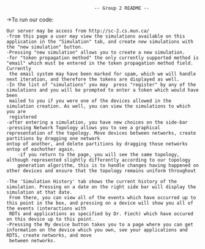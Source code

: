 									-- Group 2 README --

->To run our code:

	Our server may be access from http://sc-2.cs.mun.ca/
	-from this page a user may view the simulations available on this application in the "Simulation" tab, and create new simulations with the "new simulation" button. 
	-Pressing "new simulation" allows you to create a new simulation. 
	-for "token propagation method" the only currently supported method is "email" which must be entered in the token propagation method field. Currently 
	 the email system may have been marked for spam, which we will handle next iteration, and therefore the tokens are displayed as well.
	-In the list of "simulations" you may  press "register" by any of the simulations and you will be prompted to enter a token which would have been
	 mailed to you if you were one of the devices allowed in the simulation creation. As well, you can view the simulations to which you are 
	 registered
    -after entering a simulation, you have new choices on the side-bar
    -pressing Network Topology allows you to see a graphical representation of the topology. Move devices between networks, create partitions by dragging one network
    ontop of another, and delete partitions by dragging those networks ontop of eachother again.
    	-if you return to the page, you will see the same topology, although represented slightly differently according to our topology
    	generation algorithm, this is to handle changes having happened on other devices and ensure that the topology remains uniform throughout
    
	-The 'Simulation History' tab shows the current history of the simulation. Pressing on a date on the right side bar will display the simulation at that date. 
	 From there, you can view all of the events which have occurred up to this point in the box, and pressing on a device will show you all of the events (interactions with
	 RDTs and applications as specified by Dr. Fiech) which have occured on this device up to this point.
	-Pressing the My device button takes you to a page where you can get information on the device which you own, see your applications and RDTS, create networks, and move 
	 between networks. 
	